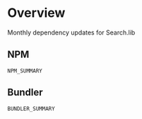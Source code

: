 # Overview

Monthly dependency updates for Search.lib

## NPM

```
NPM_SUMMARY
```
## Bundler

```
BUNDLER_SUMMARY
```
